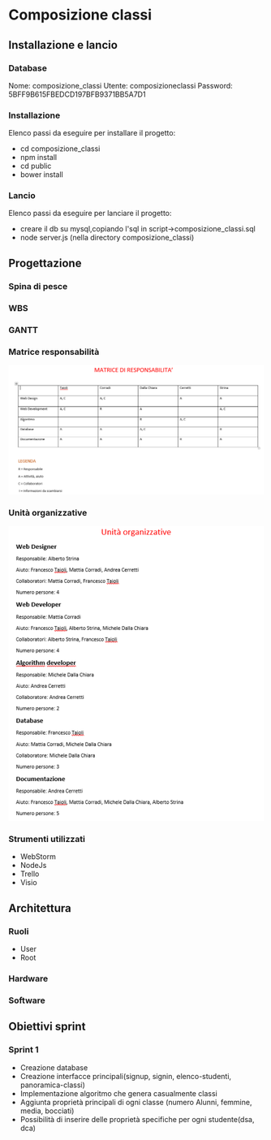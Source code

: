 # Composizione classi

## Installazione e lancio<a id="installazione"></a>
### Database
Nome: composizione_classi
Utente: composizioneclassi
Password: 5BFF9B615FBEDCD197BFB9371BB5A7D1

### Installazione
Elenco passi da eseguire per installare il progetto:


- cd composizione_classi
- npm install
- cd public
- bower install

### Lancio

Elenco passi da eseguire per lanciare il progetto:


- creare il db su mysql,copiando l'sql in script->composizione_classi.sql
- node server.js  (nella directory composizione_classi)


## Progettazione

### Spina di pesce
### WBS
### GANTT
### Matrice responsabilità
![](img\matrice_responsabilita.png)
### Unità organizzative
![](img\unita_organizzative.png)
### Strumenti utilizzati
- WebStorm
- NodeJs
- Trello
- Visio

## Architettura

### Ruoli
- User
- Root

### Hardware
### Software

## Obiettivi sprint
### Sprint 1

- Creazione database
- Creazione interfacce principali(signup, signin, elenco-studenti, panoramica-classi)
- Implementazione algoritmo che genera casualmente classi
- Aggiunta proprietà principali di ogni classe (numero Alunni, femmine, media, bocciati)
- Possibilità di inserire delle proprietà specifiche per ogni studente(dsa, dca)